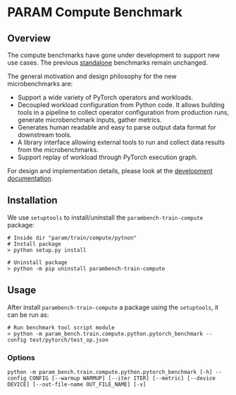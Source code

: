 # PARAM Compute Benchmark

## Overview
The compute benchmarks have gone under development to support new use cases. The previous [standalone](../pt) benchmarks remain unchanged.

The general motivation and design philosophy for the new microbenchmarks are:
* Support a wide variety of PyTorch operators and workloads.
* Decoupled workload configuration from Python code. It allows building tools in a pipeline to collect operator configuration from production runs, generate microbenchmark inputs, gather metrics.
* Generates human readable and easy to parse output data format for downstream tools.
* A library interface allowing external tools to run and collect data results from the microbenchmarks.
* Support replay of workload through PyTorch execution graph.

For design and implementation details, please look at the [development documentation](development.md).

## Installation
We use `setuptools` to install/uninstall the `parambench-train-compute` package:

```shell
# Inside dir "param/train/compute/pytnon"
# Install package
> python setup.py install

# Uninstall package
> python -m pip uninstall parambench-train-compute
```

## Usage
After install `parambench-train-compute` a package using the `setuptools`, it can be run as:
```shell
# Run benchmark tool script module
> python -m param_bench.train.compute.python.pytorch_benchmark --config test/pytorch/test_op.json
```

### Options
```shell
python -m param_bench.train.compute.python.pytorch_benchmark [-h] --config CONFIG [--warmup WARMUP] [--iter ITER] [--metric] [--device DEVICE] [--out-file-name OUT_FILE_NAME] [-v]
```